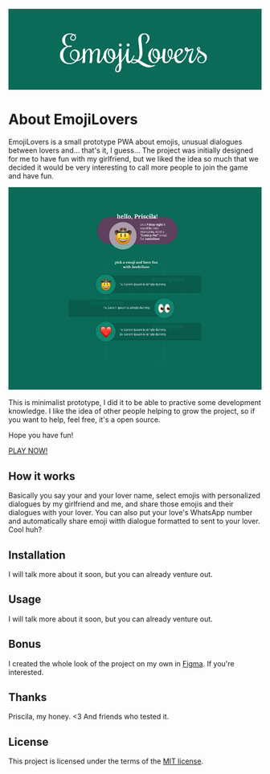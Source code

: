 ![EmojiLovers](https://raw.githubusercontent.com/jandeilson/emojilovers/master/src/assets/images/promo/banner.png)

# About EmojiLovers
EmojiLovers is a small prototype PWA about emojis, unusual dialogues between lovers and... that's it, I guess... The project was initially designed for me to have fun with my girlfriend, but we liked the idea so much that we decided it would be very interesting to call more people to join the game and have fun.

![EmojiLovers](https://raw.githubusercontent.com/jandeilson/emojilovers/master/src/assets/images/promo/ui-prototype.png)

This is minimalist prototype, I did it to be able to practive some development knowledge. I like the idea of other people helping to grow the project, so if you want to help, feel free, it's a open source.

Hope you have fun!

[PLAY NOW!](https://emojilovers.herokuapp.com/)

## How it works
Basically you say your and your lover name, select emojis with personalized dialogues by my girlfriend and me, and share those emojis and their dialogues with your lover. You can also put your love's WhatsApp number and automatically share emoji witth dialogue formatted to sent to your lover. Cool huh?

## Installation
I will talk more about it soon, but you can already venture out.

## Usage
I will talk more about it soon, but you can already venture out.

## Bonus
I created the whole look of the project on my own in [Figma](https://www.figma.com/file/2vyt6pHhiTTDgyzJHYVnDY/EmojiLovers). If you're interested.

## Thanks
Priscila, my honey. <3
And friends who tested it.

## License
This project is licensed under the terms of the [MIT license](https://github.com/jandeilson/WhoMadeThatCoffee/blob/master/LICENSE).